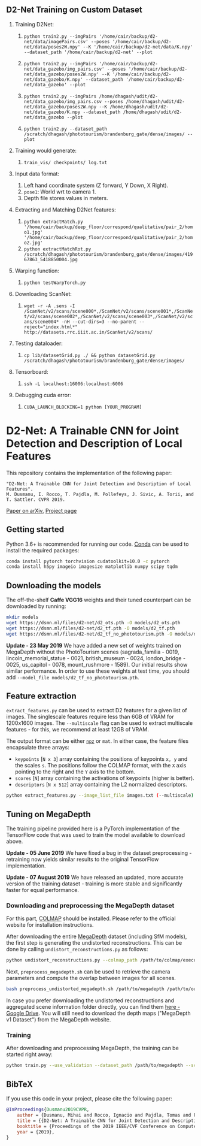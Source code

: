 ## D2-Net Training on Custom Dataset

1. Training D2Net:  
	1. `python train2.py --imgPairs '/home/cair/backup/d2-net/data/imagePairs.csv' --poses '/home/cair/backup/d2-net/data/poses2W.npy' --K '/home/cair/backup/d2-net/data/K.npy' --dataset_path '/home/cair/backup/d2-net' --plot`

	2. `python train2.py --imgPairs '/home/cair/backup/d2-net/data_gazebo/img_pairs.csv' --poses '/home/cair/backup/d2-net/data_gazebo/poses2W.npy' --K '/home/cair/backup/d2-net/data_gazebo/K.npy' --dataset_path '/home/cair/backup/d2-net/data_gazebo' --plot`  
	
	3. `python train2.py --imgPairs /home/dhagash/udit/d2-net/data_gazebo/img_pairs.csv --poses /home/dhagash/udit/d2-net/data_gazebo/poses2W.npy --K /home/dhagash/udit/d2-net/data_gazebo/K.npy --dataset_path /home/dhagash/udit/d2-net/data_gazebo --plot`  

	4. `python train2.py --dataset_path /scratch/dhagash/phototourism/brandenburg_gate/dense/images/ --plot`  

2. Training would generate:  
	1. `train_vis/ checkpoints/ log.txt`

3. Input data format:  
	1. Left hand coordinate system (Z forward, Y Down, X Right).  
	2. `pose1`: World wrt to camera 1.  
	3. Depth file stores values in meters.  

4. Extracting and Matching D2Net features:  
	1. `python extractMatch.py '/home/cair/backup/deep_floor/correspond/qualitative/pair_2/homo1.jpg' '/home/cair/backup/deep_floor/correspond/qualitative/pair_2/homo2.jpg'`  
	2. `python extractMatchRot.py /scratch/dhagash/phototourism/brandenburg_gate/dense/images/41967863_5418850004.jpg`    

5. Warping function:  
	1. `python testWarpTorch.py`  

6. Downloading ScanNet:
	1. `wget -r -A .sens -I /ScanNet/v2/scans/scene000*,/ScanNet/v2/scans/scene001*,/ScanNet/v2/scans/scene002*,/ScanNet/v2/scans/scene003*,/ScanNet/v2/scans/scene004* -nH --cut-dirs=3 --no-parent --reject="index.html*" http://datasets.rrc.iiit.ac.in/ScanNet/v2/scans/`  

7. Testing dataloader:  
	1. `cp lib/datasetGrid.py ./ && python datasetGrid.py /scratch/dhagash/phototourism/brandenburg_gate/dense/images/`  

8. Tensorboard:
	1. `ssh -L localhost:16006:localhost:6006 `  

9. Debugging cuda error:  
	1. `CUDA_LAUNCH_BLOCKING=1 python [YOUR_PROGRAM]`  

# D2-Net: A Trainable CNN for Joint Detection and Description of Local Features

This repository contains the implementation of the following paper:

```text
"D2-Net: A Trainable CNN for Joint Detection and Description of Local Features".
M. Dusmanu, I. Rocco, T. Pajdla, M. Pollefeys, J. Sivic, A. Torii, and T. Sattler. CVPR 2019.
```

[Paper on arXiv](https://arxiv.org/abs/1905.03561), [Project page](https://dsmn.ml/publications/d2-net.html)
    
## Getting started

Python 3.6+ is recommended for running our code. [Conda](https://docs.conda.io/en/latest/) can be used to install the required packages:

```bash
conda install pytorch torchvision cudatoolkit=10.0 -c pytorch
conda install h5py imageio imagesize matplotlib numpy scipy tqdm
```

## Downloading the models

The off-the-shelf **Caffe VGG16** weights and their tuned counterpart can be downloaded by running:

```bash
mkdir models
wget https://dsmn.ml/files/d2-net/d2_ots.pth -O models/d2_ots.pth
wget https://dsmn.ml/files/d2-net/d2_tf.pth -O models/d2_tf.pth
wget https://dsmn.ml/files/d2-net/d2_tf_no_phototourism.pth -O models/d2_tf_no_phototourism.pth
```

**Update - 23 May 2019** We have added a new set of weights trained on MegaDepth without the PhotoTourism scenes (sagrada_familia - 0019, lincoln_memorial_statue - 0021, british_museum - 0024, london_bridge - 0025, us_capitol - 0078, mount_rushmore - 1589). Our initial results show similar performance. In order to use these weights at test time, you should add `--model_file models/d2_tf_no_phototourism.pth`.

## Feature extraction

`extract_features.py` can be used to extract D2 features for a given list of images. The singlescale features require less than 6GB of VRAM for 1200x1600 images. The `--multiscale` flag can be used to extract multiscale features - for this, we recommend at least 12GB of VRAM. 

The output format can be either [`npz`](https://docs.scipy.org/doc/numpy/reference/generated/numpy.savez.html) or `mat`. In either case, the feature files encapsulate three arrays: 

- `keypoints` [`N x 3`] array containing the positions of keypoints `x, y` and the scales `s`. The positions follow the COLMAP format, with the `X` axis pointing to the right and the `Y` axis to the bottom.
- `scores` [`N`] array containing the activations of keypoints (higher is better).
- `descriptors` [`N x 512`] array containing the L2 normalized descriptors.

```bash
python extract_features.py --image_list_file images.txt (--multiscale)
```

## Tuning on MegaDepth

The training pipeline provided here is a PyTorch implementation of the TensorFlow code that was used to train the model available to download above.

**Update - 05 June 2019** We have fixed a bug in the dataset preprocessing - retraining now yields similar results to the original TensorFlow implementation.

**Update - 07 August 2019** We have released an updated, more accurate version of the training dataset - training is more stable and significantly faster for equal performance.

### Downloading and preprocessing the MegaDepth dataset

For this part, [COLMAP](https://colmap.github.io/) should be installed. Please refer to the official website for installation instructions.

After downloading the entire [MegaDepth](http://www.cs.cornell.edu/projects/megadepth/) dataset (including SfM models), the first step is generating the undistorted reconstructions. This can be done by calling `undistort_reconstructions.py` as follows:

```bash
python undistort_reconstructions.py --colmap_path /path/to/colmap/executable --base_path /path/to/megadepth
```

Next, `preprocess_megadepth.sh` can be used to retrieve the camera parameters and compute the overlap between images for all scenes. 

```bash
bash preprocess_undistorted_megadepth.sh /path/to/megadepth /path/to/output/folder
```

In case you prefer downloading the undistorted reconstructions and aggregated scene information folder directly, you can find them [here - Google Drive](https://drive.google.com/open?id=1hxpOsqOZefdrba_BqnW490XpNX_LgXPB). You will still need to download the depth maps ("MegaDepth v1 Dataset") from the MegaDepth website.

### Training

After downloading and preprocessing MegaDepth, the training can be started right away:

```bash
python train.py --use_validation --dataset_path /path/to/megadepth --scene_info_path /path/to/preprocessing/output
```

## BibTeX

If you use this code in your project, please cite the following paper:

```bibtex
@InProceedings{Dusmanu2019CVPR,
    author = {Dusmanu, Mihai and Rocco, Ignacio and Pajdla, Tomas and Pollefeys, Marc and Sivic, Josef and Torii, Akihiko and Sattler, Torsten},
    title = {{D2-Net: A Trainable CNN for Joint Detection and Description of Local Features}},
    booktitle = {Proceedings of the 2019 IEEE/CVF Conference on Computer Vision and Pattern Recognition},
    year = {2019},
}
```
